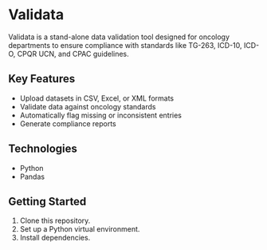 # Validata
Validata is a stand-alone data validation tool designed for oncology departments to ensure compliance with standards like TG-263, ICD-10, ICD-O, CPQR UCN, and CPAC guidelines.

## Key Features
- Upload datasets in CSV, Excel, or XML formats
- Validate data against oncology standards
- Automatically flag missing or inconsistent entries
- Generate compliance reports

## Technologies
- Python
- Pandas

## Getting Started
1. Clone this repository.
2. Set up a Python virtual environment.
3. Install dependencies.

